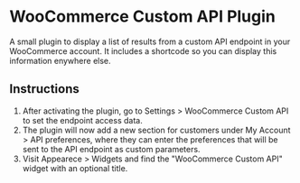 # WooCommerce Custom API Plugin

A small plugin to display a list of results from a custom API endpoint in your WooCommerce account. It includes a shortcode so you can display this information enywhere else.

## Instructions

1. After activating the plugin, go to Settings > WooCommerce Custom API to set the endpoint access data.
1. The plugin will now add a new section for customers under My Account > API preferences, where they can enter the preferences that will be sent to the API endpoint as custom parameters.
1. Visit Appearece > Widgets and find the "WooCommerce Custom API" widget with an optional title.
